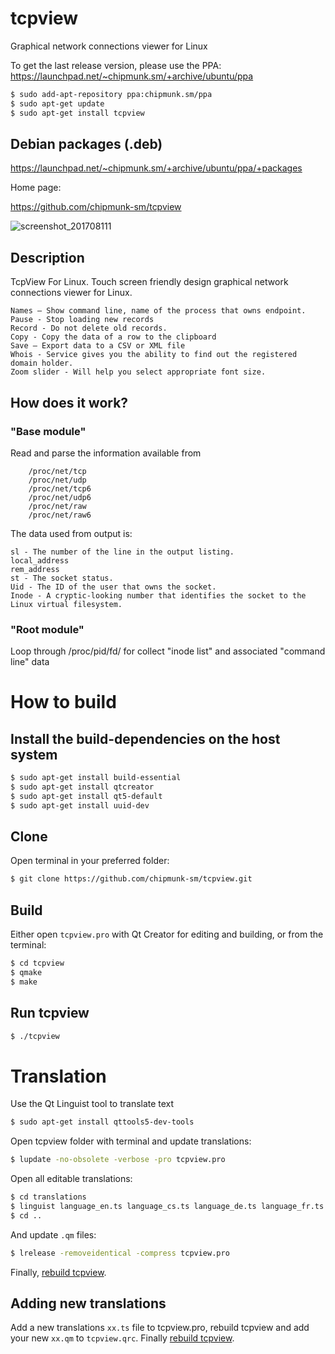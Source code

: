 # tcpview

Graphical network connections viewer for Linux

To get the last release version, please use the PPA:
https://launchpad.net/~chipmunk.sm/+archive/ubuntu/ppa


```bash
$ sudo add-apt-repository ppa:chipmunk.sm/ppa
$ sudo apt-get update
$ sudo apt-get install tcpview
```

## Debian packages (.deb)
https://launchpad.net/~chipmunk.sm/+archive/ubuntu/ppa/+packages


Home page:

https://github.com/chipmunk-sm/tcpview

![screenshot_201708111](https://user-images.githubusercontent.com/29524958/29194415-231f2b9e-7e32-11e7-8c94-8eac6ea0bf98.png)


## Description
TcpView For Linux. Touch screen friendly design graphical network connections viewer for Linux.
```
Names – Show command line, name of the process that owns endpoint.
Pause - Stop loading new records
Record - Do not delete old records.
Copy - Copy the data of a row to the clipboard
Save – Export data to a CSV or XML file
Whois - Service gives you the ability to find out the registered domain holder.
Zoom slider - Will help you select appropriate font size.
```
## How does it work?
### "Base module" 
Read and parse the information available from 
```
    /proc/net/tcp
    /proc/net/udp
    /proc/net/tcp6
    /proc/net/udp6
    /proc/net/raw
    /proc/net/raw6
```
The data used from output is:
```
sl - The number of the line in the output listing.
local_address
rem_address
st - The socket status.
Uid - The ID of the user that owns the socket.
Inode - A cryptic-looking number that identifies the socket to the Linux virtual filesystem.
```

### "Root module"
Loop through  /proc/pid/fd/ for collect "inode list" and associated "command line" data

# How to build

## Install the build-dependencies on the host system

```bash
$ sudo apt-get install build-essential
$ sudo apt-get install qtcreator
$ sudo apt-get install qt5-default
$ sudo apt-get install uuid-dev
```

## Clone
Open terminal in your preferred folder:

```bash
$ git clone https://github.com/chipmunk-sm/tcpview.git
```

## Build

Either open `tcpview.pro` with Qt Creator for editing and building, or from the terminal:

```bash
$ cd tcpview
$ qmake
$ make
```

## Run tcpview

```bash
$ ./tcpview
```

# Translation

Use the Qt Linguist tool to translate text

```bash
$ sudo apt-get install qttools5-dev-tools
```

Open tcpview folder with terminal and update translations:

```bash
$ lupdate -no-obsolete -verbose -pro tcpview.pro
```

Open all editable translations:

```bash
$ cd translations
$ linguist language_en.ts language_cs.ts language_de.ts language_fr.ts language_ja.ts language_pl.ts language_ru.ts language_sl.ts language_zh_CN.ts language_zh_TW.ts
$ cd ..
```

And update `.qm` files:

```bash
$ lrelease -removeidentical -compress tcpview.pro
```

Finally, [rebuild tcpview](#how-to-build).

## Adding new translations

Add a new translations `xx.ts` file to tcpview.pro, rebuild tcpview and add your new `xx.qm` to `tcpview.qrc`. Finally [rebuild tcpview](#how-to-build).
